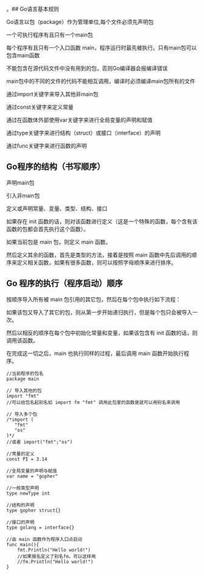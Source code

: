 。## Go语言基本规则

Go语言以包（package）作为管理单位,每个文件必须先声明包

一个可执行程序有且只有一个main包

每个程序有且只有一个入口函数 main，程序运行时最先被执行。只有main包可以包含main函数

不能包含在源代码文件中没有用到的包，否则Go编译器会报编译错误

main包中的不同的文件的代码不能相互调用，编译时必须编译main包所有的文件

通过import关键字来导入其他非main包

通过const关键字来定义常量

通过在函数体外部使用var关键字来进行全局变量的声明和赋值

通过type关键字来进行结构（struct）或接口（interface）的声明

通过func关键字来进行函数的声明


## Go程序的结构（书写顺序）

声明main包

引入非main包

定义或声明常量、变量、类型、结构、接口

如果存在 init 函数的话，则对该函数进行定义（这是一个特殊的函数，每个含有该函数的包都会首先执行这个函数）。

如果当前包是 main 包，则定义 main 函数。

然后定义其余的函数，首先是类型的方法，接着是按照 main 函数中先后调用的顺序来定义相关函数，如果有很多函数，则可以按照字母顺序来进行排序。

## Go 程序的执行（程序启动）顺序

按顺序导入所有被 main 包引用的其它包，然后在每个包中执行如下流程：

如果该包又导入了其它的包，则从第一步开始递归执行，但是每个包只会被导入一次。

然后以相反的顺序在每个包中初始化常量和变量，如果该包含有 init 函数的话，则调用该函数。

在完成这一切之后，main 也执行同样的过程，最后调用 main 函数开始执行程序。

```
//当前程序的包名
package main

// 导入其他的包
import "fmt"
//可以给包名起别名如 import fm "fmt" 调用此包里的函数是就可以用别名来调用

// 导入多个包
/*import (
   "fmt"
   "os"
)*/
//或者 import("fmt";"os")

//常量的定义
const PI = 3.14

//全局变量的声明与赋值
var name = "gopher"

//一般类型声明
type newType int

//结构的声明
type gopher struct{}

//接口的声明
type golang = interface{}

//由 main 函数作为程序入口点启动
func main(){
	fmt.Println("Hello world!")
	//如果报名定义了别名fm，可以这样用
	//fm.Println("Hello world!")
}
```